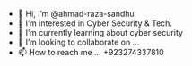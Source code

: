 - 👋 Hi, I’m @ahmad-raza-sandhu
- 👀 I’m interested in Cyber Security & Tech.
- 🌱 I’m currently learning about cyber security
- 💞️ I’m looking to collaborate on ...
- 📫 How to reach me ... +923274337810

<!---
ahmad-raza-sandhu/ahmad-raza-sandhu is a ✨ special ✨ repository because its `README.md` (this file) appears on your GitHub profile.
You can click the Preview link to take a look at your changes.
--->
